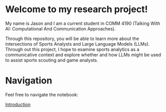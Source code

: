 # Welcome to my research project! 

My name is Jason and I am a current student in COMM 4190 (Talking With AI: Computational And Communication Approaches).

Through this repository, you will be able to learn more about the intersections of Sports Analysts and Large Language Models (LLMs). Through out this project, I hope to examine sports analytics as a communicative context and explore whether and how LLMs might be used to assist sports scouting and game analysts. 


# Navigation
Feel free to navigate the notebook:

[Introduction](introduction.ipynb)
